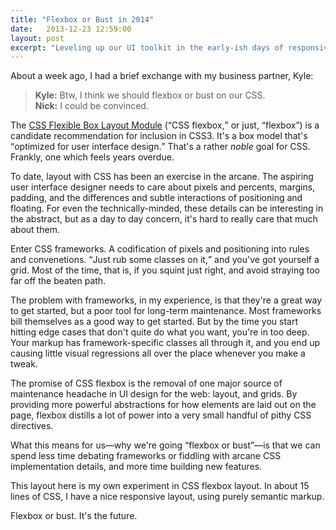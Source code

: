 ```yaml
---
title: "Flexbox or Bust in 2014"
date:   2013-12-23 12:59:00
layout: post
excerpt: "Leveling up our UI toolkit in the early-ish days of responsive design."
---
```


About a week ago, I had a brief exchange with my business partner, Kyle:

> **Kyle:** Btw, I think we should flexbox or bust on our CSS.<br/>
> **Nick:** I could be convinced.

The [CSS Flexible Box Layout Module](http://www.w3.org/TR/css3-flexbox/) (<q>CSS flexbox,</q> or just, <q>flexbox</q>) is a candidate recommendation for inclusion in CSS3. It's a box model that's <q>optimized for user interface design.</q> That's a rather *noble* goal for CSS. Frankly, one which feels years overdue.

To date, layout with CSS has been an exercise in the arcane. The aspiring user interface designer needs to care about pixels and percents, margins, padding, and the differences and subtle interactions of positioning and floating. For even the technically-minded, these details can be interesting in the abstract, but as a day to day concern, it's hard to really care that much about them.

Enter CSS frameworks. A codification of pixels and positioning into rules and convenetions. <q>Just rub some classes on it,</q> and you've got yourself a grid. Most of the time, that is, if you squint just right, and avoid straying too far off the beaten path.

The problem with frameworks, in my experience, is that they're a great way to get started, but a poor tool for long-term maintenance. Most frameworks bill themselves as a good way to get started. But by the time you start hitting edge cases that don't quite do what you want, you're in too deep. Your markup has framework-specific classes all through it, and you end up causing little visual regressions all over the place whenever you make a tweak.

The promise of CSS flexbox is the removal of one major source of maintenance headache in UI design for the web: layout, and grids. By providing more powerful abstractions for how elements are laid out on the page, flexbox distills a lot of power into a very small handful of pithy CSS directives.

What this means for us—why we're going <q>flexbox or bust</q>—is that we can spend less time debating frameworks or fiddling with arcane CSS implementation details, and more time building new features.

This layout here is my own experiment in CSS flexbox layout. In about 15 lines of CSS, I have a nice responsive layout, using purely semantic markup.

Flexbox or bust. It's the future.


<!-- Notes to self for editing:

- Expand on value of semantic-only markup for maintenance and agility
- Tone is too acerbic?
- Too much jargon? Who's the audience? -->
